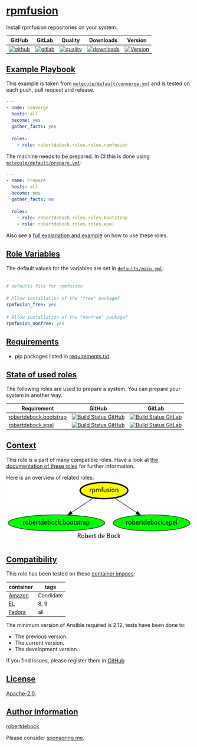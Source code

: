 # [rpmfusion](#rpmfusion)

Install rpmfusion repositories on your system.

|GitHub|GitLab|Quality|Downloads|Version|
|------|------|-------|---------|-------|
|[![github](https://github.com/robertdebock/ansible-role-rpmfusion/workflows/Ansible%20Molecule/badge.svg)](https://github.com/robertdebock/ansible-role-rpmfusion/actions)|[![gitlab](https://gitlab.com/robertdebock-iac/ansible-role-rpmfusion/badges/master/pipeline.svg)](https://gitlab.com/robertdebock-iac/ansible-role-rpmfusion)|[![quality](https://img.shields.io/ansible/quality/42907)](https://galaxy.ansible.com/robertdebock/rpmfusion)|[![downloads](https://img.shields.io/ansible/role/d/42907)](https://galaxy.ansible.com/robertdebock/rpmfusion)|[![Version](https://img.shields.io/github/release/robertdebock/ansible-role-rpmfusion.svg)](https://github.com/robertdebock/ansible-role-rpmfusion/releases/)|

## [Example Playbook](#example-playbook)

This example is taken from [`molecule/default/converge.yml`](https://github.com/robertdebock/ansible-role-rpmfusion/blob/master/molecule/default/converge.yml) and is tested on each push, pull request and release.

```yaml
---
- name: Converge
  hosts: all
  become: yes
  gather_facts: yes

  roles:
    - role: robertdebock.roles.roles.rpmfusion
```

The machine needs to be prepared. In CI this is done using [`molecule/default/prepare.yml`](https://github.com/robertdebock/ansible-role-rpmfusion/blob/master/molecule/default/prepare.yml):

```yaml
---
- name: Prepare
  hosts: all
  become: yes
  gather_facts: no

  roles:
    - role: robertdebock.roles.roles.bootstrap
    - role: robertdebock.roles.roles.epel
```

Also see a [full explanation and example](https://robertdebock.nl/how-to-use-these-roles.html) on how to use these roles.

## [Role Variables](#role-variables)

The default values for the variables are set in [`defaults/main.yml`](https://github.com/robertdebock/ansible-role-rpmfusion/blob/master/defaults/main.yml):

```yaml
---
# defaults file for rpmfusion

# Allow installation of the "free" package?
rpmfusion_free: yes

# Allow installation of the "nonfree" package?
rpmfusion_nonfree: yes
```

## [Requirements](#requirements)

- pip packages listed in [requirements.txt](https://github.com/robertdebock/ansible-role-rpmfusion/blob/master/requirements.txt).

## [State of used roles](#state-of-used-roles)

The following roles are used to prepare a system. You can prepare your system in another way.

| Requirement | GitHub | GitLab |
|-------------|--------|--------|
|[robertdebock.bootstrap](https://galaxy.ansible.com/robertdebock/bootstrap)|[![Build Status GitHub](https://github.com/robertdebock/ansible-role-bootstrap/workflows/Ansible%20Molecule/badge.svg)](https://github.com/robertdebock/ansible-role-bootstrap/actions)|[![Build Status GitLab](https://gitlab.com/robertdebock-iac/ansible-role-bootstrap/badges/master/pipeline.svg)](https://gitlab.com/robertdebock-iac/ansible-role-bootstrap)|
|[robertdebock.epel](https://galaxy.ansible.com/robertdebock/epel)|[![Build Status GitHub](https://github.com/robertdebock/ansible-role-epel/workflows/Ansible%20Molecule/badge.svg)](https://github.com/robertdebock/ansible-role-epel/actions)|[![Build Status GitLab](https://gitlab.com/robertdebock-iac/ansible-role-epel/badges/master/pipeline.svg)](https://gitlab.com/robertdebock-iac/ansible-role-epel)|

## [Context](#context)

This role is a part of many compatible roles. Have a look at [the documentation of these roles](https://robertdebock.nl/) for further information.

Here is an overview of related roles:
![dependencies](https://raw.githubusercontent.com/robertdebock/ansible-role-rpmfusion/png/requirements.png "Dependencies")

## [Compatibility](#compatibility)

This role has been tested on these [container images](https://hub.docker.com/u/robertdebock):

|container|tags|
|---------|----|
|[Amazon](https://hub.docker.com/repository/docker/robertdebock/amazonlinux/general)|Candidate|
|[EL](https://hub.docker.com/repository/docker/robertdebock/enterpriselinux/general)|8, 9|
|[Fedora](https://hub.docker.com/repository/docker/robertdebock/fedora/general)|all|

The minimum version of Ansible required is 2.12, tests have been done to:

- The previous version.
- The current version.
- The development version.

If you find issues, please register them in [GitHub](https://github.com/robertdebock/ansible-role-rpmfusion/issues)

## [License](#license)

[Apache-2.0](https://github.com/robertdebock/ansible-role-rpmfusion/blob/master/LICENSE).

## [Author Information](#author-information)

[robertdebock](https://robertdebock.nl/)

Please consider [sponsoring me](https://github.com/sponsors/robertdebock).
